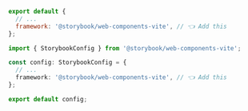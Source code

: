 ```js filename=".storybook/main.js" renderer="web-components" language="js"
export default {
  // ...
  framework: '@storybook/web-components-vite', // 👈 Add this
};
```

```ts filename=".storybook/main.ts" renderer="web-components" language="ts"
import { StorybookConfig } from '@storybook/web-components-vite';

const config: StorybookConfig = {
  // ...
  framework: '@storybook/web-components-vite', // 👈 Add this
};

export default config;
```

